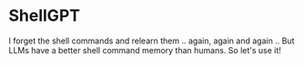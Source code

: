 # ShellGPT
I forget the shell commands and relearn them .. again, again and again .. But LLMs have a better shell command memory than humans. So let's use it!
